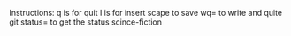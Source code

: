 Instructions:
q is for quit
I is for insert
scape to save
wq= to write and quite
git status= to get the status
scince-fiction
